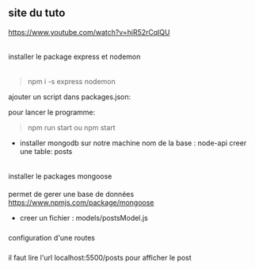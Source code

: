 site du tuto
---------

https://www.youtube.com/watch?v=hjR52rCqlQU

######
installer le package express et nodemon
######

> npm i -s express nodemon

ajouter un script dans packages.json:


pour lancer le programme:
> npm run start ou npm start


- installer mongodb sur notre machine
nom de la base : node-api
creer une table: posts


######
installer le packages mongoose
####
permet de gerer une base de données
https://www.npmjs.com/package/mongoose


- creer un fichier : models/postsModel.js

###
configuration d'une routes
###

il faut lire l'url localhost:5500/posts
pour afficher le post


